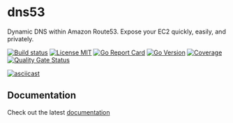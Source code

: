# dns53

Dynamic DNS within Amazon Route53. Expose your EC2 quickly, easily, and privately.

[![Build status](https://img.shields.io/github/workflow/status/purpleclay/dns53/ci?style=flat-square&logo=go)](https://github.com/purpleclay/dns53/actions?workflow=ci)
[![License MIT](https://img.shields.io/badge/license-MIT-blue.svg?style=flat-square)](/LICENSE)
[![Go Report Card](https://goreportcard.com/badge/github.com/purpleclay/dns53?style=flat-square)](https://goreportcard.com/report/github.com/purpleclay/dns53)
[![Go Version](https://img.shields.io/github/go-mod/go-version/purpleclay/dns53.svg?style=flat-square)](go.mod)
[![Coverage](https://sonarcloud.io/api/project_badges/measure?project=purpleclay_dns53&metric=coverage)](https://sonarcloud.io/summary/new_code?id=purpleclay_dns53)
[![Quality Gate Status](https://sonarcloud.io/api/project_badges/measure?project=purpleclay_dns53&metric=alert_status)](https://sonarcloud.io/summary/new_code?id=purpleclay_dns53)

[![asciicast](https://asciinema.org/a/509096.svg)](https://asciinema.org/a/509096)

## Documentation

Check out the latest [documentation](https://purpleclay.github.io/dns53/)

